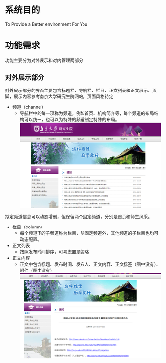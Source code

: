 # 系统目的

To Provide a Better environment For You

# 功能需求

功能主要分为对外展示和对内管理两部分

## 对外展示部分

对外展示部分的界面主要包含标题栏、导航栏、栏目、正文列表和正文展示、页脚，展示内容参考南京大学研究生院网站，页面风格待定

* 频道（channel）
  * 导航栏中的每一项称为频道，例如首页、机构简介等，每个频道的布局结构可以统一，也可以为特殊的频道制定特殊的布局。![](/assets/channel.png)

拟定频道信息可以动态增删，但保留两个固定频道，分别是首页和师生风采。

* 栏目（column）
  * 每个频道下的子频道称为栏目，除固定频道外，其他频道的子栏目也均可动态配置。
* 正文列表
  * 按照发布时间排序，可考虑置顶策略
* 正文内容
  * 正文中包含标题、发布时间、发布人、正文内容、正文标签（图中没有）、附件（图中没有）![](/assets/content.png)



